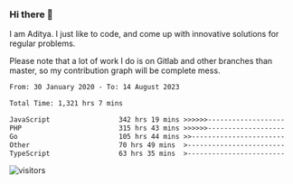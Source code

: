### Hi there 👋

I am Aditya. I just like to code, and come up with innovative solutions for regular problems.

Please note that a lot of work I do is on Gitlab and other branches than master, so my contribution graph will be complete mess.

<!--START_SECTION:waka-->

```txt
From: 30 January 2020 - To: 14 August 2023

Total Time: 1,321 hrs 7 mins

JavaScript                 342 hrs 19 mins >>>>>>-------------------   25.91 %
PHP                        315 hrs 43 mins >>>>>>-------------------   23.90 %
Go                         105 hrs 44 mins >>-----------------------   08.00 %
Other                      70 hrs 49 mins  >------------------------   05.36 %
TypeScript                 63 hrs 35 mins  >------------------------   04.81 %
```

<!--END_SECTION:waka-->

![visitors](https://visitor-badge.glitch.me/badge?page_id=BrainBuzzer.visitor-badge&left_color=green&right_color=red)
